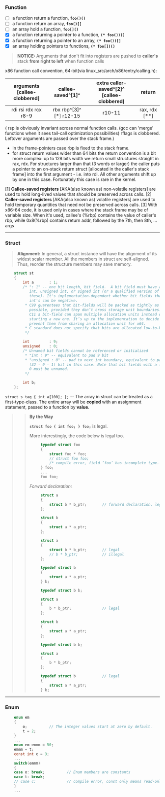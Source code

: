 
### Function

- [ ] a function return a function, **`foo()()`**
- [ ] a function return an array, **`foo()[]`**
- [ ] an array hold a function, **`foo[]()`**
- [x] a function returning a pointer to a function, **`(* foo())()`**
- [x] a function returning a pointer to an array, **`(* foo())[]`**
- [x] an array holding pointers to functions, **`(* foo[])()`**

> **NOTICE:** Arguments that don't fit into registers are pushed to  **caller's** stack **from right to left** when function calls

  x86 function call convention, 64-bit(via linux_src/arch/x86/entry/calling.h):

 | arguments [callee-clobbered] |    callee-saved^[1]^    | extra caller-saved^[2]^ [callee-clobbered] |    return     |
 | :--------------------------: | :---------------------: | :----------------------------------------: | :-----------: |
 |     rdi rsi rdx rcx r8-9     | rbx rbp^[3]^ [*] r12-15 |                   r10-11                   | rax, rdx [**] |

 ( rsp is obviously invariant across normal function calls. (gcc can 'merge' functions when it sees tail-call optimization possibilities) rflags is clobbered. Leftover arguments are passed over the stack frame.)

 * In the frame-pointers case rbp is fixed to the stack frame.
 * for struct return values wider than 64 bits the return convention is a bit more complex: up to 128 bits width we return small structures straight in rax, rdx. For structures larger than that (3 words or larger) the caller puts a pointer to an on-stack return struct [allocated in the caller's stack frame] into the first argument - i.e. into rdi. All other arguments shift up by one in this case. Fortunately this case is rare in the kernel.
  
  [1] **Callee-saved registers** [AKA(also known as) non-volatile registers] are used to hold long-lived values that should be preserved across calls.
  [2] **Caller-saved registers** [AKA(also known as) volatile registers] are used to hold temporary quantities that need not be preserved across calls.
  [3] With x86-64 code, it is used only in cases where the stack frame may be of variable size. When it's used, callee's (%rbp) contains the value of caller's rbp, while 0x8(%rbp) contains return addr, followed by the 7th, then 8th, ... args

---

### Struct

> **Alignment:** In general, a struct instance will have the alignment of its widest scalar member. All the members in struct are self-aligned. Thus, reorder the structure members may save memory.

```c
    struct st
    {
        int a       : 1;          
        /* ": 1" -- one bit length, bit field.  A bit field must have a type of 
           int, unsigned int, or signed int (or a qualified version of one of 
           these). It's implementation-dependent whether bit fields that are 
           int's can be negative. 
         * C99 guarentees that bit-fields will be packed as tightly as 
           possible, provided they don’t cross storage unit boundaries. But in 
           C11 a bit-field can span multiple allocation units instead of 
           starting a new one. It’s up to the implementation to decide and gcc 
           prevent them from sharing an allocation unit for x64.
         * C standard does not specify that bits are allocated low-to-high.
         */

        int         : 9;
        unsigned    : 0; 
        /* Unnamed bit fields cannot be referenced or initialized
         * "int : 9" -- equivalent to pad 9 bit
         * "unsigned : 0" -- pad to next int boundary, equivalent to pad 
           (32 - 9 - 1) bit in this case. Note that bit fields with a length of 
           0 must be unnamed. 
         */

        int b;
    }; 
``` 

`struct s_tag { int a[100]; };` -- The array in struct can be treated as a first-type-class. The entire array will be **copied** with an assignment statement, passed to a function by **value**. 

>> **By the Way**
>>
>> **`struct foo { int foo; } foo;`** is legal.
>>
>> More interestingly, the code below is legal too.
>> ```c
>>      typedef struct foo 
>>      { 
>>          struct foo * foo;
>>          // struct foo foo;         
>>          /* compile error, field ‘foo’ has incomplete type. */
>>      } foo;
>>      ...
>>      foo foo;
>> ```
>> 
>>  *Forward declaration:*
>> ```c
>>      struct a 
>>      {
>>          struct b * b_ptr;       // forward declaration, legal
>>      };
>>
>>      struct b 
>>      {
>>          struct a * a_ptr;
>>      };
>> ```
>> ```c
>>      struct a 
>>      {
>>          struct b * b_ptr;       // legal
>>          // b * b_ptr;           // illegal
>>      };
>>
>>      typedef struct b 
>>      {
>>          struct a * a_ptr;
>>      } b;
>> ```
>> ```c
>>      typedef struct b b;
>>
>>      struct a 
>>      {
>>          b * b_ptr;              // legal
>>      };
>>
>>      struct b 
>>      {
>>          struct a * a_ptr;
>>      };
>> ```
>> ```c
>>      typedef struct b b;
>>
>>      struct a 
>>      {
>>          b * b_ptr;              
>>      };
>>
>>      typedef struct b            // legal
>>      {
>>          struct a * a_ptr;
>>      } b;
>> ```

---

### Enum

```c
    enum em
    {
        o;          // The integer values start at zero by default.
        t = 2;
    }
    ...
    enum em emmm = 50;
    emmm = t;
    const int c = 3;
    ...
    switch(emmm)
    {
    case o: break;          // Enum members are constants 
    case t: break;
    // case c:              // compile error, const only means read-only
    }
    ...
```
